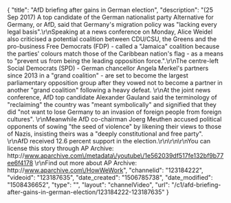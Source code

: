 {
    "title": "AfD briefing after gains in German election",
    "description": "(25 Sep 2017) A top candidate of the German nationalist party Alternative for Germany, or AfD, said that Germany's migration policy was \"lacking every legal basis\".\r\nSpeaking at a news conference on Monday, Alice Weidel also criticised a potential coalition between CDU\/CSU, the Greens and the pro-business Free Democrats (FDP) - called a \"Jamaica\" coalition because the parties' colours match those of the Caribbean nation's flag - as a means to \"prevent us from being the leading opposition force.\".\r\nThe centre-left Social Democrats (SPD) - German chancellor Angela Merkel's partners since 2013 in a \"grand coalition\" - are set to become the largest parliamentary opposition group after they vowed not to become a partner in another \"grand coalition\" following a heavy defeat. \r\nAt the joint news conference, AfD top candidate Alexander Gauland said the terminology of \"reclaiming\" the country was \"meant symbolically\" and signified that they did \"not want to lose Germany to an invasion of foreign people from foreign cultures\". \r\nMeanwhile AfD co-chairman Joerg Meuthen accused political opponents of sowing \"the seed of violence\" by likening their views to those of Nazis, insisting theirs was a \"deeply constitutional and free party\". \r\nAfD received 12.6 percent support in the election.\r\n\r\n\r\nYou can license this story through AP Archive: http:\/\/www.aparchive.com\/metadata\/youtube\/1e562039df517fe132bf9b77ee6f4178 \r\nFind out more about AP Archive: http:\/\/www.aparchive.com\/HowWeWork",
    "channelid": "123184222",
    "videoid": "123187635",
    "date_created": "1506785738",
    "date_modified": "1508436652",
    "type": "",
    "layout": "channelVideo",
    "url": "\/c1\/afd-briefing-after-gains-in-german-election\/123184222-123187635"
}
